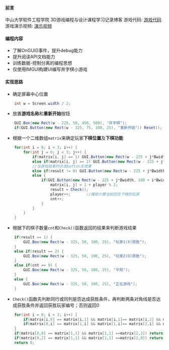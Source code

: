 #### 前言
中山大学软件工程学院 3D游戏编程与设计课程学习记录博客
游戏代码: [游戏代码](https://github.com/Joshvon/unity_practice)
游戏演示视频: [演示视频](https://www.bilibili.com/video/BV1GW4y1H7My/)

#### 编程内容
+ 了解OnGUI()事件，提升debug能力
+ 提升阅读API文档能力
+ 训练数据-控制分离的编程思想
+ 仅使用IMGUI构建UI编写井字棋小游戏
#### 实现思路
+ 确定屏幕中心位置
```csharp
    int w = Screen.width / 2;
```
+ 放置**游戏名称**和**重新开始**按钮
```csharp
    GUI.Box(new Rect(w - 225, 50, 450, 500), "井字棋");
    if(GUI.Button(new Rect(w - 325, 75, 100, 25), "重新开始")) Reset();
```
+ 根据一个二维数组`matrix`来确定玩家**下棋位置**及**下棋功能**
```csharp
    for(int i = 0; i < 3; i++) {
        for(int j = 0; j < 3; j++) {
            if(matrix[i, j] == 1) GUI.Button(new Rect(w - 225 + j*Bwidth, 100 + i*Bwidth, Bwidth, Bwidth), "X");
            else if(matrix[i, j] == 2) GUI.Button(new Rect(w - 225 + j*Bwidth, 100 + i*Bwidth, Bwidth, Bwidth), "O");
            //当游戏结束时点击button无效果
            else if(result != 0) GUI.Button(new Rect(w - 225 + j*Bwidth, 100 + i*Bwidth, Bwidth, Bwidth), "");  
            else {
                if(GUI.Button(new Rect(w - 225 + j*Bwidth, 100 + i*Bwidth, Bwidth, Bwidth), "")) {
                    matrix[i, j] = 1 + player % 2;
                    result = Check();
                    player++;       //辅助计算当前回合下棋的玩家
                    cnt++;
                }
            }
        }
    }
```
+ 根据下的棋子数量`cnt`和`Check()`函数返回的结果来判断游戏结果
```csharp
    if(result == 1) {
        GUI.Box(new Rect(w - 325, 50, 100, 25), "玩家1(X)获胜");
    }
    else if(result == 2) {
        GUI.Box(new Rect(w - 325, 50, 100, 25), "玩家2(O)获胜");
    }
    else if(cnt == 9) {
        GUI.Box(new Rect(w - 325, 50, 100, 25), "平局");
    }
    else {
        GUI.Box(new Rect(w - 325, 50, 100, 25), "正在游戏");
    }
```
+ `Check()`函数先判断同行或同列是否达成获胜条件，再判断两条对角线是否达成获胜条件并返回获胜玩家编号；否则返回0
```csharp
    for(int i = 0; i < 3; i++) {
		if(matrix[i,0] == matrix[i,1] && matrix[i,1]== matrix[i,2] && matrix[i,0] != 0) return matrix[i,0];
		if(matrix[0,i] == matrix[1,i] && matrix[1,i]== matrix[2,i] && matrix[0,i] != 0) return matrix[0,i];
	}
	if(matrix[0,0] == matrix[1,1] && matrix[1,1] ==matrix[2,2]) return matrix[1,1];
	if(matrix[0,2] == matrix[1,1] && matrix[1,1] ==matrix[2,0]) return matrix[1,1];
	return 0;
```